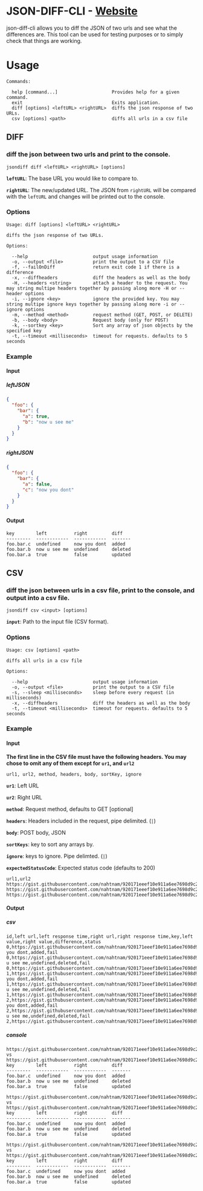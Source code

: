 # JSON-DIFF-CLI - [Website](https://www.jtester.com)

json-diff-cli allows you to diff the JSON of two urls and see what the differences are. This tool can be used for testing purposes or to simply check that things are working.

# Usage

```
Commands:

  help [command...]                    Provides help for a given command.
  exit                                 Exits application.
  diff [options] <leftURL> <rightURL>  diffs the json response of two URLs.
  csv [options] <path>                 diffs all urls in a csv file
```

## DIFF

### diff the json between two urls and print to the console.

```
jsondiff diff <leftURL> <rightURL> [options]
```

**`leftURL`**: The base URL you would like to compare to.

**`rightURL`**: The new/updated URL. The JSON from `rightURL` will be compared with the `leftURL` and changes will be printed out to the console.

### Options

```
Usage: diff [options] <leftURL> <rightURL>

diffs the json response of two URLs.

Options:

  --help                        output usage information
  -o, --output <file>           print the output to a CSV file
  -f, --failOnDiff              return exit code 1 if there is a difference
  -x, --diffheaders             diff the headers as well as the body
  -H, --headers <string>        attach a header to the request. You may string multipe headers together by passing along more -H or --header options
  -i, --ignore <key>            ignore the provided key. You may string multipe ignore keys together by passing along more -i or --ignore options
  -m, --method <method>         request method (GET, POST, or DELETE)
  -b, --body <body>             Request body (only for POST)
  -k, --sortkey <key>           Sort any array of json objects by the specified key
  -t, --timeout <milliseconds>  timeout for requests. defaults to 5 seconds
```

### Example

#### Input

##### leftJSON

```json
{
  "foo": {
    "bar": {
      "a": true,
      "b": "now u see me"
    }
  }
}
```

##### rightJSON

```json
{
  "foo": {
    "bar": {
      "a": false,
      "c": "now you dont"
    }
  }
}
```

#### Output

```
key        left          right         diff
---------  ------------  ------------  -------
foo.bar.c  undefined     now you dont  added
foo.bar.b  now u see me  undefined     deleted
foo.bar.a  true          false         updated
```

## CSV

### diff the json between urls in a csv file, print to the console, and output into a csv file.

```
jsondiff csv <input> [options]
```

**`input`**: Path to the input file (CSV format).

### Options

```
Usage: csv [options] <path>

diffs all urls in a csv file

Options:

  --help                        output usage information
  -o, --output <file>           print the output to a CSV file
  -s, --sleep <milliseconds>    sleep before every request (in milliseconds)
  -x, --diffheaders             diff the headers as well as the body
  -t, --timeout <milliseconds>  timeout for requests. defaults to 5 seconds
```

### Example

#### Input

**The first line in the CSV file must have the following headers. You may chose to omit any of them except for `ur1`, and `url2`**

```
url1, url2, method, headers, body, sortKey, ignore
```

**`ur1`**: Left URL

**`ur2`**: Right URL

**`method`**: Request method, defaults to GET [optional]

**`headers`**: Headers included in the request, pipe delimited. (`|`)

**`body`**: POST body, JSON

**`sortKeys`**: key to sort any arrays by.

**`ignore`**: keys to ignore. Pipe delimted. (`|`)

**`expectedStatusCode`**: Expected status code (defaults to 200)

```csv
url1,url2
https://gist.githubusercontent.com/nahtnam/920171eeef10e911a6ee7698d9c226ae/raw/bdd86427b8c807e149251d4737d2886620f7fcdc/a.json,https://gist.githubusercontent.com/nahtnam/920171eeef10e911a6ee7698d9c226ae/raw/bdd86427b8c807e149251d4737d2886620f7fcdc/b.json
https://gist.githubusercontent.com/nahtnam/920171eeef10e911a6ee7698d9c226ae/raw/bdd86427b8c807e149251d4737d2886620f7fcdc/a.json,https://gist.githubusercontent.com/nahtnam/920171eeef10e911a6ee7698d9c226ae/raw/bdd86427b8c807e149251d4737d2886620f7fcdc/b.json
https://gist.githubusercontent.com/nahtnam/920171eeef10e911a6ee7698d9c226ae/raw/bdd86427b8c807e149251d4737d2886620f7fcdc/a.json,https://gist.githubusercontent.com/nahtnam/920171eeef10e911a6ee7698d9c226ae/raw/bdd86427b8c807e149251d4737d2886620f7fcdc/b.json
```

#### Output

##### csv

```
id,left url,left response time,right url,right response time,key,left value,right value,difference,status
0,https://gist.githubusercontent.com/nahtnam/920171eeef10e911a6ee7698d9c226ae/raw/bdd86427b8c807e149251d4737d2886620f7fcdc/a.json,1197,https://gist.githubusercontent.com/nahtnam/920171eeef10e911a6ee7698d9c226ae/raw/bdd86427b8c807e149251d4737d2886620f7fcdc/b.json,675,foo.bar.c,undefined,now you dont,added,fail
0,https://gist.githubusercontent.com/nahtnam/920171eeef10e911a6ee7698d9c226ae/raw/bdd86427b8c807e149251d4737d2886620f7fcdc/a.json,1197,https://gist.githubusercontent.com/nahtnam/920171eeef10e911a6ee7698d9c226ae/raw/bdd86427b8c807e149251d4737d2886620f7fcdc/b.json,675,foo.bar.b,now u see me,undefined,deleted,fail
0,https://gist.githubusercontent.com/nahtnam/920171eeef10e911a6ee7698d9c226ae/raw/bdd86427b8c807e149251d4737d2886620f7fcdc/a.json,1197,https://gist.githubusercontent.com/nahtnam/920171eeef10e911a6ee7698d9c226ae/raw/bdd86427b8c807e149251d4737d2886620f7fcdc/b.json,675,foo.bar.a,true,none,updated,fail
1,https://gist.githubusercontent.com/nahtnam/920171eeef10e911a6ee7698d9c226ae/raw/bdd86427b8c807e149251d4737d2886620f7fcdc/a.json,481,https://gist.githubusercontent.com/nahtnam/920171eeef10e911a6ee7698d9c226ae/raw/bdd86427b8c807e149251d4737d2886620f7fcdc/b.json,533,foo.bar.c,undefined,now you dont,added,fail
1,https://gist.githubusercontent.com/nahtnam/920171eeef10e911a6ee7698d9c226ae/raw/bdd86427b8c807e149251d4737d2886620f7fcdc/a.json,481,https://gist.githubusercontent.com/nahtnam/920171eeef10e911a6ee7698d9c226ae/raw/bdd86427b8c807e149251d4737d2886620f7fcdc/b.json,533,foo.bar.b,now u see me,undefined,deleted,fail
1,https://gist.githubusercontent.com/nahtnam/920171eeef10e911a6ee7698d9c226ae/raw/bdd86427b8c807e149251d4737d2886620f7fcdc/a.json,481,https://gist.githubusercontent.com/nahtnam/920171eeef10e911a6ee7698d9c226ae/raw/bdd86427b8c807e149251d4737d2886620f7fcdc/b.json,533,foo.bar.a,true,none,updated,fail
2,https://gist.githubusercontent.com/nahtnam/920171eeef10e911a6ee7698d9c226ae/raw/bdd86427b8c807e149251d4737d2886620f7fcdc/a.json,396,https://gist.githubusercontent.com/nahtnam/920171eeef10e911a6ee7698d9c226ae/raw/bdd86427b8c807e149251d4737d2886620f7fcdc/b.json,386,foo.bar.c,undefined,now you dont,added,fail
2,https://gist.githubusercontent.com/nahtnam/920171eeef10e911a6ee7698d9c226ae/raw/bdd86427b8c807e149251d4737d2886620f7fcdc/a.json,396,https://gist.githubusercontent.com/nahtnam/920171eeef10e911a6ee7698d9c226ae/raw/bdd86427b8c807e149251d4737d2886620f7fcdc/b.json,386,foo.bar.b,now u see me,undefined,deleted,fail
2,https://gist.githubusercontent.com/nahtnam/920171eeef10e911a6ee7698d9c226ae/raw/bdd86427b8c807e149251d4737d2886620f7fcdc/a.json,396,https://gist.githubusercontent.com/nahtnam/920171eeef10e911a6ee7698d9c226ae/raw/bdd86427b8c807e149251d4737d2886620f7fcdc/b.json,386,foo.bar.a,true,none,updated,fail
```

##### console

```
https://gist.githubusercontent.com/nahtnam/920171eeef10e911a6ee7698d9c226ae/raw/bdd86427b8c807e149251d4737d2886620f7fcdc/a.json vs https://gist.githubusercontent.com/nahtnam/920171eeef10e911a6ee7698d9c226ae/raw/bdd86427b8c807e149251d4737d2886620f7fcdc/b.json
key        left          right         diff
---------  ------------  ------------  -------
foo.bar.c  undefined     now you dont  added
foo.bar.b  now u see me  undefined     deleted
foo.bar.a  true          false         updated

https://gist.githubusercontent.com/nahtnam/920171eeef10e911a6ee7698d9c226ae/raw/bdd86427b8c807e149251d4737d2886620f7fcdc/a.json vs https://gist.githubusercontent.com/nahtnam/920171eeef10e911a6ee7698d9c226ae/raw/bdd86427b8c807e149251d4737d2886620f7fcdc/b.json
key        left          right         diff
---------  ------------  ------------  -------
foo.bar.c  undefined     now you dont  added
foo.bar.b  now u see me  undefined     deleted
foo.bar.a  true          false         updated

https://gist.githubusercontent.com/nahtnam/920171eeef10e911a6ee7698d9c226ae/raw/bdd86427b8c807e149251d4737d2886620f7fcdc/a.json vs https://gist.githubusercontent.com/nahtnam/920171eeef10e911a6ee7698d9c226ae/raw/bdd86427b8c807e149251d4737d2886620f7fcdc/b.json
key        left          right         diff
---------  ------------  ------------  -------
foo.bar.c  undefined     now you dont  added
foo.bar.b  now u see me  undefined     deleted
foo.bar.a  true          false         updated
```
